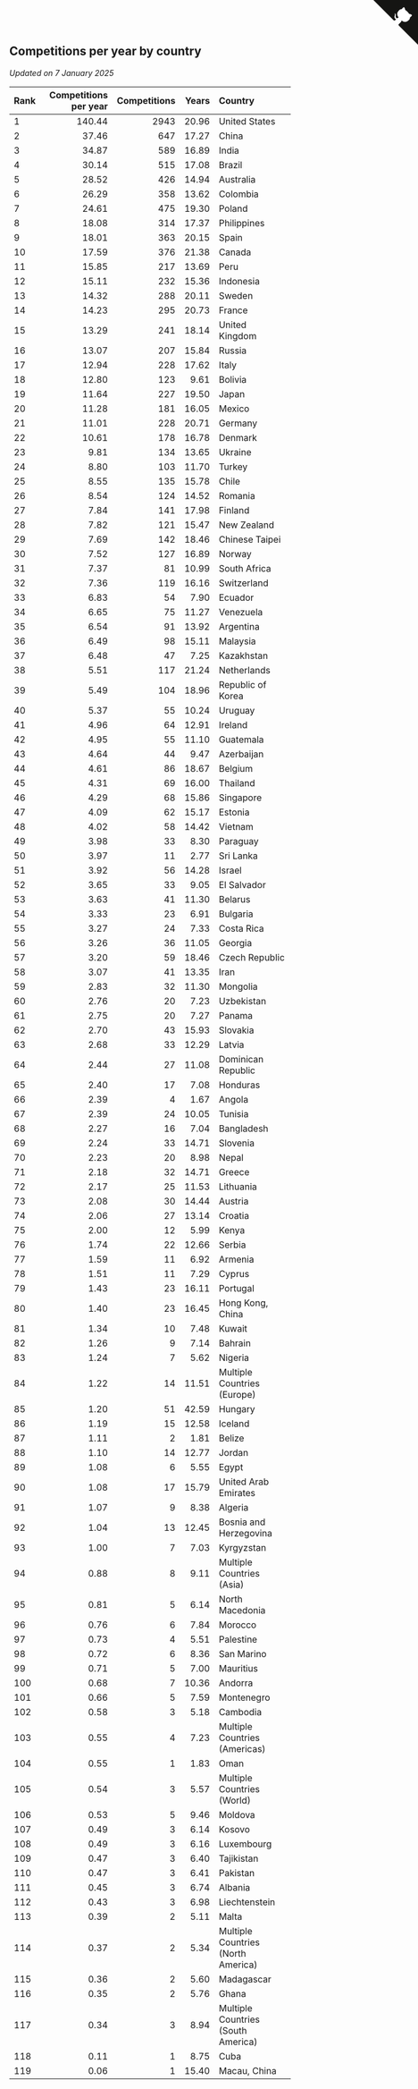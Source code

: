 ## Competitions per year by country

*Updated on  7 January 2025*

| Rank | Competitions per year | Competitions | Years | Country |
| :--- | ---: | ---: | ---: | :--- |
| 1 | 140.44 | 2943 | 20.96 | United States |
| 2 | 37.46 | 647 | 17.27 | China |
| 3 | 34.87 | 589 | 16.89 | India |
| 4 | 30.14 | 515 | 17.08 | Brazil |
| 5 | 28.52 | 426 | 14.94 | Australia |
| 6 | 26.29 | 358 | 13.62 | Colombia |
| 7 | 24.61 | 475 | 19.30 | Poland |
| 8 | 18.08 | 314 | 17.37 | Philippines |
| 9 | 18.01 | 363 | 20.15 | Spain |
| 10 | 17.59 | 376 | 21.38 | Canada |
| 11 | 15.85 | 217 | 13.69 | Peru |
| 12 | 15.11 | 232 | 15.36 | Indonesia |
| 13 | 14.32 | 288 | 20.11 | Sweden |
| 14 | 14.23 | 295 | 20.73 | France |
| 15 | 13.29 | 241 | 18.14 | United Kingdom |
| 16 | 13.07 | 207 | 15.84 | Russia |
| 17 | 12.94 | 228 | 17.62 | Italy |
| 18 | 12.80 | 123 | 9.61 | Bolivia |
| 19 | 11.64 | 227 | 19.50 | Japan |
| 20 | 11.28 | 181 | 16.05 | Mexico |
| 21 | 11.01 | 228 | 20.71 | Germany |
| 22 | 10.61 | 178 | 16.78 | Denmark |
| 23 | 9.81 | 134 | 13.65 | Ukraine |
| 24 | 8.80 | 103 | 11.70 | Turkey |
| 25 | 8.55 | 135 | 15.78 | Chile |
| 26 | 8.54 | 124 | 14.52 | Romania |
| 27 | 7.84 | 141 | 17.98 | Finland |
| 28 | 7.82 | 121 | 15.47 | New Zealand |
| 29 | 7.69 | 142 | 18.46 | Chinese Taipei |
| 30 | 7.52 | 127 | 16.89 | Norway |
| 31 | 7.37 | 81 | 10.99 | South Africa |
| 32 | 7.36 | 119 | 16.16 | Switzerland |
| 33 | 6.83 | 54 | 7.90 | Ecuador |
| 34 | 6.65 | 75 | 11.27 | Venezuela |
| 35 | 6.54 | 91 | 13.92 | Argentina |
| 36 | 6.49 | 98 | 15.11 | Malaysia |
| 37 | 6.48 | 47 | 7.25 | Kazakhstan |
| 38 | 5.51 | 117 | 21.24 | Netherlands |
| 39 | 5.49 | 104 | 18.96 | Republic of Korea |
| 40 | 5.37 | 55 | 10.24 | Uruguay |
| 41 | 4.96 | 64 | 12.91 | Ireland |
| 42 | 4.95 | 55 | 11.10 | Guatemala |
| 43 | 4.64 | 44 | 9.47 | Azerbaijan |
| 44 | 4.61 | 86 | 18.67 | Belgium |
| 45 | 4.31 | 69 | 16.00 | Thailand |
| 46 | 4.29 | 68 | 15.86 | Singapore |
| 47 | 4.09 | 62 | 15.17 | Estonia |
| 48 | 4.02 | 58 | 14.42 | Vietnam |
| 49 | 3.98 | 33 | 8.30 | Paraguay |
| 50 | 3.97 | 11 | 2.77 | Sri Lanka |
| 51 | 3.92 | 56 | 14.28 | Israel |
| 52 | 3.65 | 33 | 9.05 | El Salvador |
| 53 | 3.63 | 41 | 11.30 | Belarus |
| 54 | 3.33 | 23 | 6.91 | Bulgaria |
| 55 | 3.27 | 24 | 7.33 | Costa Rica |
| 56 | 3.26 | 36 | 11.05 | Georgia |
| 57 | 3.20 | 59 | 18.46 | Czech Republic |
| 58 | 3.07 | 41 | 13.35 | Iran |
| 59 | 2.83 | 32 | 11.30 | Mongolia |
| 60 | 2.76 | 20 | 7.23 | Uzbekistan |
| 61 | 2.75 | 20 | 7.27 | Panama |
| 62 | 2.70 | 43 | 15.93 | Slovakia |
| 63 | 2.68 | 33 | 12.29 | Latvia |
| 64 | 2.44 | 27 | 11.08 | Dominican Republic |
| 65 | 2.40 | 17 | 7.08 | Honduras |
| 66 | 2.39 | 4 | 1.67 | Angola |
| 67 | 2.39 | 24 | 10.05 | Tunisia |
| 68 | 2.27 | 16 | 7.04 | Bangladesh |
| 69 | 2.24 | 33 | 14.71 | Slovenia |
| 70 | 2.23 | 20 | 8.98 | Nepal |
| 71 | 2.18 | 32 | 14.71 | Greece |
| 72 | 2.17 | 25 | 11.53 | Lithuania |
| 73 | 2.08 | 30 | 14.44 | Austria |
| 74 | 2.06 | 27 | 13.14 | Croatia |
| 75 | 2.00 | 12 | 5.99 | Kenya |
| 76 | 1.74 | 22 | 12.66 | Serbia |
| 77 | 1.59 | 11 | 6.92 | Armenia |
| 78 | 1.51 | 11 | 7.29 | Cyprus |
| 79 | 1.43 | 23 | 16.11 | Portugal |
| 80 | 1.40 | 23 | 16.45 | Hong Kong, China |
| 81 | 1.34 | 10 | 7.48 | Kuwait |
| 82 | 1.26 | 9 | 7.14 | Bahrain |
| 83 | 1.24 | 7 | 5.62 | Nigeria |
| 84 | 1.22 | 14 | 11.51 | Multiple Countries (Europe) |
| 85 | 1.20 | 51 | 42.59 | Hungary |
| 86 | 1.19 | 15 | 12.58 | Iceland |
| 87 | 1.11 | 2 | 1.81 | Belize |
| 88 | 1.10 | 14 | 12.77 | Jordan |
| 89 | 1.08 | 6 | 5.55 | Egypt |
| 90 | 1.08 | 17 | 15.79 | United Arab Emirates |
| 91 | 1.07 | 9 | 8.38 | Algeria |
| 92 | 1.04 | 13 | 12.45 | Bosnia and Herzegovina |
| 93 | 1.00 | 7 | 7.03 | Kyrgyzstan |
| 94 | 0.88 | 8 | 9.11 | Multiple Countries (Asia) |
| 95 | 0.81 | 5 | 6.14 | North Macedonia |
| 96 | 0.76 | 6 | 7.84 | Morocco |
| 97 | 0.73 | 4 | 5.51 | Palestine |
| 98 | 0.72 | 6 | 8.36 | San Marino |
| 99 | 0.71 | 5 | 7.00 | Mauritius |
| 100 | 0.68 | 7 | 10.36 | Andorra |
| 101 | 0.66 | 5 | 7.59 | Montenegro |
| 102 | 0.58 | 3 | 5.18 | Cambodia |
| 103 | 0.55 | 4 | 7.23 | Multiple Countries (Americas) |
| 104 | 0.55 | 1 | 1.83 | Oman |
| 105 | 0.54 | 3 | 5.57 | Multiple Countries (World) |
| 106 | 0.53 | 5 | 9.46 | Moldova |
| 107 | 0.49 | 3 | 6.14 | Kosovo |
| 108 | 0.49 | 3 | 6.16 | Luxembourg |
| 109 | 0.47 | 3 | 6.40 | Tajikistan |
| 110 | 0.47 | 3 | 6.41 | Pakistan |
| 111 | 0.45 | 3 | 6.74 | Albania |
| 112 | 0.43 | 3 | 6.98 | Liechtenstein |
| 113 | 0.39 | 2 | 5.11 | Malta |
| 114 | 0.37 | 2 | 5.34 | Multiple Countries (North America) |
| 115 | 0.36 | 2 | 5.60 | Madagascar |
| 116 | 0.35 | 2 | 5.76 | Ghana |
| 117 | 0.34 | 3 | 8.94 | Multiple Countries (South America) |
| 118 | 0.11 | 1 | 8.75 | Cuba |
| 119 | 0.06 | 1 | 15.40 | Macau, China |


<a href="https://github.com/JustinTimeCuber/wca_statistics" class="github-corner" aria-label="View source on Github"><svg width="80" height="80" viewBox="0 0 250 250" style="fill:#151513; color:#fff; position: absolute; top: 0; border: 0; right: 0;" aria-hidden="true"><path d="M0,0 L115,115 L130,115 L142,142 L250,250 L250,0 Z"></path><path d="M128.3,109.0 C113.8,99.7 119.0,89.6 119.0,89.6 C122.0,82.7 120.5,78.6 120.5,78.6 C119.2,72.0 123.4,76.3 123.4,76.3 C127.3,80.9 125.5,87.3 125.5,87.3 C122.9,97.6 130.6,101.9 134.4,103.2" fill="currentColor" style="transform-origin: 130px 106px;" class="octo-arm"></path><path d="M115.0,115.0 C114.9,115.1 118.7,116.5 119.8,115.4 L133.7,101.6 C136.9,99.2 139.9,98.4 142.2,98.6 C133.8,88.0 127.5,74.4 143.8,58.0 C148.5,53.4 154.0,51.2 159.7,51.0 C160.3,49.4 163.2,43.6 171.4,40.1 C171.4,40.1 176.1,42.5 178.8,56.2 C183.1,58.6 187.2,61.8 190.9,65.4 C194.5,69.0 197.7,73.2 200.1,77.6 C213.8,80.2 216.3,84.9 216.3,84.9 C212.7,93.1 206.9,96.0 205.4,96.6 C205.1,102.4 203.0,107.8 198.3,112.5 C181.9,128.9 168.3,122.5 157.7,114.1 C157.9,116.9 156.7,120.9 152.7,124.9 L141.0,136.5 C139.8,137.7 141.6,141.9 141.8,141.8 Z" fill="currentColor" class="octo-body"></path></svg></a><style>.github-corner:hover .octo-arm{animation:octocat-wave 560ms ease-in-out}@keyframes octocat-wave{0%,100%{transform:rotate(0)}20%,60%{transform:rotate(-25deg)}40%,80%{transform:rotate(10deg)}}@media (max-width:500px){.github-corner:hover .octo-arm{animation:none}.github-corner .octo-arm{animation:octocat-wave 560ms ease-in-out}}</style>
